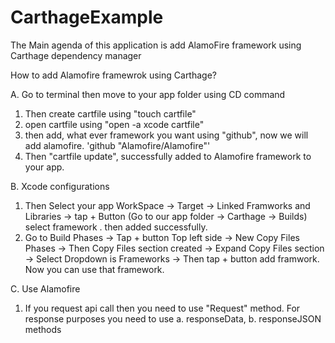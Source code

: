 # CarthageExample
The Main agenda of this application is add AlamoFire framework using Carthage dependency manager


How to add Alamofire framewrok using Carthage?

A. Go to terminal then move to your app folder using CD command
1. Then create cartfile using "touch cartfile" 
2. open cartfile using "open -a xcode cartfile" 
3. then add, what ever framework you want using "github", now we will add alamofire. 'github "Alamofire/Alamofire"'
4. Then "cartfile update", successfully added to Alamofire framework to your app.

B. Xcode configurations
1. Then Select your app WorkSpace  -> Target -> Linked Framworks and Libraries -> tap + Button (Go to our app folder -> Carthage -> Builds) select framework . then added successfully.
2. Go to Build Phases -> Tap + button Top left side -> New Copy Files Phases -> Then Copy Files section created -> Expand Copy Files section -> Select Dropdown is Frameworks -> Then tap + button add framwork. Now you can use that framework.

C. Use Alamofire 
1. If you request api call then you need to use "Request" method. For response purposes you need to use a. responseData, b. responseJSON methods


    

